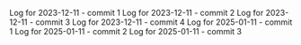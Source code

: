 Log for 2023-12-11 - commit 1
Log for 2023-12-11 - commit 2
Log for 2023-12-11 - commit 3
Log for 2023-12-11 - commit 4
Log for 2025-01-11 - commit 1
Log for 2025-01-11 - commit 2
Log for 2025-01-11 - commit 3
